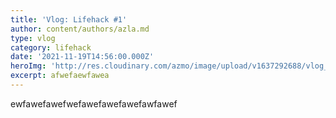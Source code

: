 ```yaml
---
title: 'Vlog: Lifehack #1'
author: content/authors/azla.md
type: vlog
category: lifehack
date: '2021-11-19T14:56:00.000Z'
heroImg: 'http://res.cloudinary.com/azmo/image/upload/v1637292688/vlog_room_fpu9uu.png'
excerpt: afwefaewfawea
---
```




ewfawefawefwefawefawefawefawfawef
